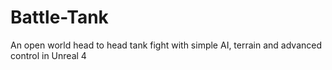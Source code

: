 # Battle-Tank
An open world head to head tank fight with simple AI, terrain and advanced control in Unreal 4

